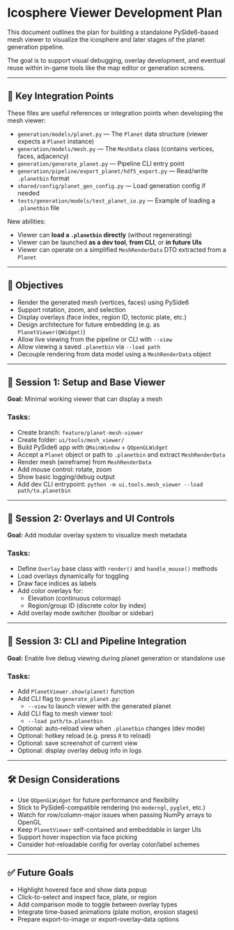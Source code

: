 # Icosphere Viewer Development Plan

This document outlines the plan for building a standalone PySide6-based mesh viewer to visualize the icosphere and later stages of the planet generation pipeline.

The goal is to support visual debugging, overlay development, and eventual reuse within in-game tools like the map editor or generation screens.

---

## 📂 Key Integration Points

These files are useful references or integration points when developing the mesh viewer:

- `generation/models/planet.py` — The `Planet` data structure (viewer expects a `Planet` instance)
- `generation/models/mesh.py` — The `MeshData` class (contains vertices, faces, adjacency)
- `generation/generate_planet.py` — Pipeline CLI entry point
- `generation/pipeline/export_planet/hdf5_export.py` — Read/write `.planetbin` format
- `shared/config/planet_gen_config.py` — Load generation config if needed
- `tests/generation/models/test_planet_io.py` — Example of loading a `.planetbin` file

New abilities:
- Viewer can **load a `.planetbin` directly** (without regenerating)
- Viewer can be launched **as a dev tool**, **from CLI**, or **in future UIs**
- Viewer can operate on a simplified `MeshRenderData` DTO extracted from a `Planet`

---

## 🎯 Objectives

- Render the generated mesh (vertices, faces) using PySide6
- Support rotation, zoom, and selection
- Display overlays (face index, region ID, tectonic plate, etc.)
- Design architecture for future embedding (e.g. as `PlanetViewer(QWidget)`)
- Allow live viewing from the pipeline or CLI with `--view`
- Allow viewing a saved `.planetbin` via `--load path`
- Decouple rendering from data model using a `MeshRenderData` object

---

## 🧱 Session 1: Setup and Base Viewer

**Goal:** Minimal working viewer that can display a mesh

### Tasks:
- Create branch: `feature/planet-mesh-viewer`
- Create folder: `ui/tools/mesh_viewer/`
- Build PySide6 app with `QMainWindow` + `QOpenGLWidget`
- Accept a `Planet` object or path to `.planetbin` and extract `MeshRenderData`
- Render mesh (wireframe) from `MeshRenderData`
- Add mouse control: rotate, zoom
- Show basic logging/debug output
- Add dev CLI entrypoint: `python -m ui.tools.mesh_viewer --load path/to.planetbin`

---

## 🎨 Session 2: Overlays and UI Controls

**Goal:** Add modular overlay system to visualize mesh metadata

### Tasks:
- Define `Overlay` base class with `render()` and `handle_mouse()` methods
- Load overlays dynamically for toggling
- Draw face indices as labels
- Add color overlays for:
  - Elevation (continuous colormap)
  - Region/group ID (discrete color by index)
- Add overlay mode switcher (toolbar or sidebar)

---

## 🔄 Session 3: CLI and Pipeline Integration

**Goal:** Enable live debug viewing during planet generation or standalone use

### Tasks:
- Add `PlanetViewer.show(planet)` function
- Add CLI flag to `generate_planet.py`:
  - `--view` to launch viewer with the generated planet
- Add CLI flag to mesh viewer tool:
  - `--load path/to.planetbin`
- Optional: auto-reload view when `.planetbin` changes (dev mode)
- Optional: hotkey reload (e.g. press `R` to reload)
- Optional: save screenshot of current view
- Optional: display overlay debug info in logs

---

## 🛠️ Design Considerations

- Use `QOpenGLWidget` for future performance and flexibility
- Stick to PySide6-compatible rendering (no `moderngl`, `pyglet`, etc.)
- Watch for row/column-major issues when passing NumPy arrays to OpenGL
- Keep `PlanetViewer` self-contained and embeddable in larger UIs
- Support hover inspection via face picking
- Consider hot-reloadable config for overlay color/label schemes

---

## ✅ Future Goals

- Highlight hovered face and show data popup
- Click-to-select and inspect face, plate, or region
- Add comparison mode to toggle between overlay types
- Integrate time-based animations (plate motion, erosion stages)
- Prepare export-to-image or export-overlay-data options

